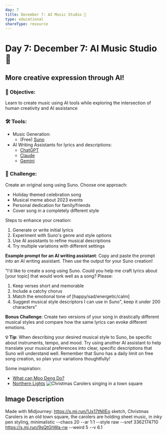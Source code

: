 ```yaml
---
day: 7
title: December 7: AI Music Studio 🎵
type: educational
shareType: resource
---
```

# Day 7: December 7: AI Music Studio 🎵
## **More creative expression through AI!**

### 🎯 Objective: 
Learn to create music using AI tools while exploring the intersection of human creativity and AI assistance

### 🛠️ Tools:
- Music Generation:
  - (Free) [Suno](https://suno.com)
- AI Writing Assistants for lyrics and descriptions:
  - [ChatGPT](https://chatgpt.com)
  - [Claude](https://claude.ai)
  - [Gemini](https://gemini.google.com)

### 📝 Challenge:
Create an original song using Suno. Choose one approach:
- Holiday themed celebration song
- Musical meme about 2023 events
- Personal dedication for family/friends
- Cover song in a completely different style

Steps to enhance your creation:
1. Generate or write initial lyrics
2. Experiment with Suno's genre and style options
3. Use AI assistants to refine musical descriptions
4. Try multiple variations with different settings

**Example prompt for an AI writing assistant**: 
Copy and paste the prompt into an AI writing assistant. Then use the output for your Suno creation!

"I'd like to create a song using Suno. Could you help me craft lyrics about [your topic] that would work well as a song? Please:
1. Keep verses short and memorable
2. Include a catchy chorus
3. Match the emotional tone of [happy/sad/energetic/calm]
4. Suggest musical style descriptors I can use in Suno", keep it under 200 characters"


**Bonus Challenge**: Create two versions of your song in drastically different musical styles and compare how the same lyrics can evoke different emotions.

**💡 Tip**: When describing your desired musical style to Suno, be specific about instruments, tempo, and mood. Try using another AI assistant to help translate your musical preferences into clear, specific descriptions that Suno will understand well. Remember that Suno has a daily limit on free song creation, so plan your variations thoughtfully!

Some inspiration:
- [What can Moo Deng Do?](https://suno.com/song/bcc7137c-4b55-404d-a2dc-baacebab0d4d)
- [Northern Lights](https://suno.com/song/44686cb5-509f-4e59-a7e7-38a44598bc70)
![Christmas Carolers singing in a town square](https://res.cloudinary.com/dt5ug8amw/image/upload/v1733511393/Christmas_Carolers.png)
## Image Description
Made with Midjourney: https://s.mj.run/1Jx17tNIIEo sketch, Christmas Carolers in an old town square, the carolers are holding sheet music, in inky pen styling, minimalistic --chaos 20 --ar 1:1 --style raw --sref 3362174710 https://s.mj.run/9sQtGhWa-rw --weird 5 --v 6.1